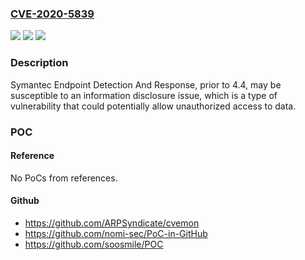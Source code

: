 ### [CVE-2020-5839](https://cve.mitre.org/cgi-bin/cvename.cgi?name=CVE-2020-5839)
![](https://img.shields.io/static/v1?label=Product&message=Symantec%20Endpoint%20Detection%20And%20Response&color=blue)
![](https://img.shields.io/static/v1?label=Version&message=n%2Fa&color=blue)
![](https://img.shields.io/static/v1?label=Vulnerability&message=Information%20Disclosure&color=brighgreen)

### Description

Symantec Endpoint Detection And Response, prior to 4.4, may be susceptible to an information disclosure issue, which is a type of vulnerability that could potentially allow unauthorized access to data.

### POC

#### Reference
No PoCs from references.

#### Github
- https://github.com/ARPSyndicate/cvemon
- https://github.com/nomi-sec/PoC-in-GitHub
- https://github.com/soosmile/POC


